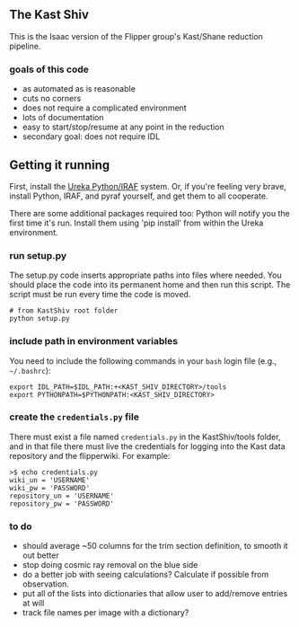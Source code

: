 ## The Kast Shiv ##

This is the Isaac version of the
Flipper group's Kast/Shane reduction pipeline.


### goals of this code ###

- as automated as is reasonable
- cuts no corners
- does not require a complicated environment
- lots of documentation
- easy to start/stop/resume at any point in the reduction
- secondary goal: does not require IDL

## Getting it running ##

First, install the [Ureka Python/IRAF](http://ssb.stsci.edu/ureka/) system.
Or, if you're feeling very brave, install Python, IRAF, and pyraf yourself, and get
them to all cooperate.

There are some additional packages required too: Python will notify you the 
first time it's run.  Install them using 'pip install' from within the Ureka environment.

### run setup.py ###

The setup.py code inserts appropriate paths into files where needed.
You should place the code into its permanent home and then run this script.
The script must be run every time the code is moved.

    # from KastShiv root folder
    python setup.py


### include path in environment variables ###

You need to include the following commands in your `bash` login file (e.g., `~/.bashrc`):

    export IDL_PATH=$IDL_PATH:+<KAST_SHIV_DIRECTORY>/tools
    export PYTHONPATH=$PYTHONPATH:<KAST_SHIV_DIRECTORY>

### create the `credentials.py` file ###

There must exist a file named `credentials.py` in the KastShiv/tools folder, and in
that file there must live the credentials for logging into the Kast data repository
and the flipperwiki.  For example:

    >$ echo credentials.py
    wiki_un = 'USERNAME'
	wiki_pw = 'PASSWORD'
	repository_un = 'USERNAME'
	repository_pw = 'PASSWORD'


### to do ###

 - should average ~50 columns for the trim section definition, to smooth it out better
 - stop doing cosmic ray removal on the blue side
 - do a better job with seeing calculations? Calculate if possible from observation.
 - put all of the lists into dictionaries that allow user to add/remove entries at will
 - track file names per image with a dictionary?